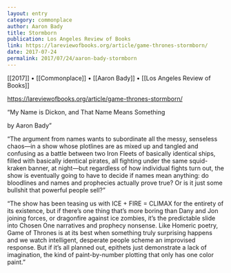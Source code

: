 ```yaml
---
layout: entry
category: commonplace
author: Aaron Bady
title: Stormborn
publication: Los Angeles Review of Books
link: https://lareviewofbooks.org/article/game-thrones-stormborn/
date: 2017-07-24
permalink: 2017/07/24/aaron-bady-stormborn
---
```


[[2017]] • [[Commonplace]] • [[Aaron Bady]] • [[Los Angeles Review of Books]] 

https://lareviewofbooks.org/article/game-thrones-stormborn/

“My Name is Dickon, and That Name Means Something

by Aaron Bady”

“The argument from names wants to subordinate all the messy, senseless chaos—in a show whose plotlines are as mixed up and tangled and confusing as a battle between two Iron Fleets of basically identical ships, filled with basically identical pirates, all fighting under the same squid-kraken banner, at night—but regardless of how individual fights turn out, the show is eventually going to have to decide if names mean anything: do bloodlines and names and prophecies actually prove true? Or is it just some bullshit that powerful people sell?”

“The show has been teasing us with ICE + FIRE = CLIMAX for the entirety of its existence, but if there’s one thing that’s more boring than Dany and Jon joining forces, or dragonfire against ice zombies, it’s the predictable slide into Chosen One narratives and prophecy nonsense. Like Homeric poetry, Game of Thrones is at its best when something truly surprising happens and we watch intelligent, desperate people scheme an improvised response. But if it’s all planned out, epithets just demonstrate a lack of imagination, the kind of paint-by-number plotting that only has one color paint.”

